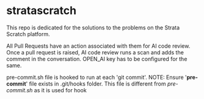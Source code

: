 # stratascratch
This repo is dedicated for the solutions to the problems on the Strata Scratch platform.

All Pull Requests have an action associated with them for AI code review. 
Once a pull request is raised, AI code review runs a scan and adds the comment in the conversation.
OPEN_AI key has to be configured for the same.

pre-commit.sh file is hooked to run at each 'git commit'. 
NOTE: Ensure '**pre-commit**' file exists in .git/hooks folder. 
This file is different from _pre-commit.sh_ as it is used for hook

